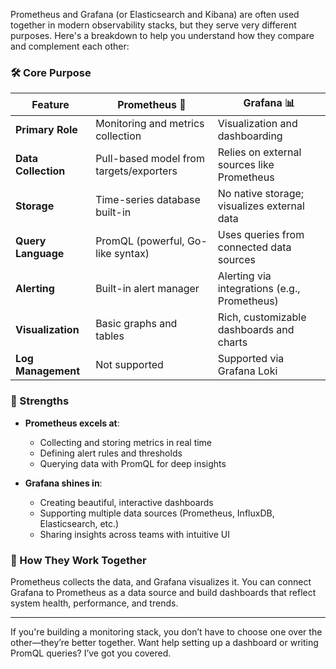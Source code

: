 Prometheus and Grafana (or Elasticsearch and Kibana) are often used together in modern observability stacks, but they serve very different purposes. Here's a breakdown to help you understand how they compare and complement each other:

### 🛠️ Core Purpose

| Feature                  | Prometheus 🧪                                  | Grafana 📊                                      |
|--------------------------|-----------------------------------------------|------------------------------------------------|
| **Primary Role**         | Monitoring and metrics collection             | Visualization and dashboarding                 |
| **Data Collection**      | Pull-based model from targets/exporters       | Relies on external sources like Prometheus     |
| **Storage**              | Time-series database built-in                 | No native storage; visualizes external data    |
| **Query Language**       | PromQL (powerful, Go-like syntax)             | Uses queries from connected data sources       |
| **Alerting**             | Built-in alert manager                        | Alerting via integrations (e.g., Prometheus)   |
| **Visualization**        | Basic graphs and tables                       | Rich, customizable dashboards and charts       |
| **Log Management**       | Not supported                                 | Supported via Grafana Loki                     |

### 🚀 Strengths

- **Prometheus excels at**:
  - Collecting and storing metrics in real time
  - Defining alert rules and thresholds
  - Querying data with PromQL for deep insights

- **Grafana shines in**:
  - Creating beautiful, interactive dashboards
  - Supporting multiple data sources (Prometheus, InfluxDB, Elasticsearch, etc.)
  - Sharing insights across teams with intuitive UI

### 🤝 How They Work Together

Prometheus collects the data, and Grafana visualizes it. You can connect Grafana to Prometheus as a data source and build dashboards that reflect system health, performance, and trends.

---

If you're building a monitoring stack, you don’t have to choose one over the other—they’re better together. Want help setting up a dashboard or writing PromQL queries? I’ve got you covered.
